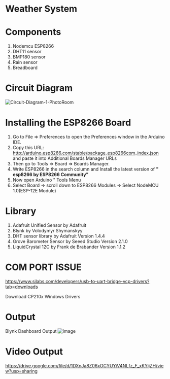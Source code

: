 # Weather System

# Components

1. Nodemcu ESP8266
2. DHT11 sensor
3. BMP180 sensor
4. Rain sensor
5. Breadboard
<!-- 6. LDR sensor
7. LCD display
8. I2C module -->


# Circuit Diagram

![Circuit-Diagram-1-PhotoRoom](https://user-images.githubusercontent.com/77453811/230955037-31527996-a12c-4a12-936c-543adf183f50.jpg)




# Installing the ESP8266 Board
1. Go to File =>  Preferences to open the Preferences window in the Arduino IDE.
2. Copy this URL: http://arduino.esp8266.com/stable/package_esp8266com_index.json and paste it into Additional Boards Manager URLs 
3. Then go to Tools => Board =>  Boards Manager.
4. Write ESP8266 in the search column and Install the latest version of **" esp8266 by ESP8266 Community"**
5. Now open Arduino " Tools Menu
6. Select Board => scroll down to ESP8266 Modules => Select NodeMCU 1.0(ESP-12E Module)

# Library

1. Adafruit Unified Sensor by Adafruit
2. Blynk by Volodymyr Shymanskyy
3. DHT sensor library by Adafruit Version 1.4.4
4. Grove Barometer Sensor by Seeed Studio Version 2.1.0
5. LiquidCrystal 12C by Frank de Brabander Version 1.1.2

# COM PORT ISSUE
https://www.silabs.com/developers/usb-to-uart-bridge-vcp-drivers?tab=downloads

Download CP210x Windows Drivers

# Output

Blynk Dashboard Output
![image](https://user-images.githubusercontent.com/77453811/230959997-00748517-d06f-42d8-ac2d-eb8a302d301b.png)

# Video Output
https://drive.google.com/file/d/1DXnJa8Z06xOCYUYiV4NLfz_F_xKYijZH/view?usp=sharing



